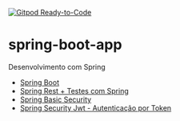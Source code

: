 [![Gitpod Ready-to-Code](https://img.shields.io/badge/Gitpod-Ready--to--Code-blue?logo=gitpod)](https://gitpod.io/#https://github.com/fabsiqueira/spring-boot-app) 
# spring-boot-app
Desenvolvimento com Spring 
- [Spring Boot](https://github.com/fabsiqueira/spring-boot-app/tree/master)
- [Spring Rest + Testes com Spring](https://github.com/fabsiqueira/spring-boot-app/tree/rest)
- [Spring Basic Security](https://github.com/fabsiqueira/spring-boot-app/tree/security)
- [Spring Security Jwt - Autenticação por Token](https://github.com/fabsiqueira/spring-boot-app/tree/security-jwt)
